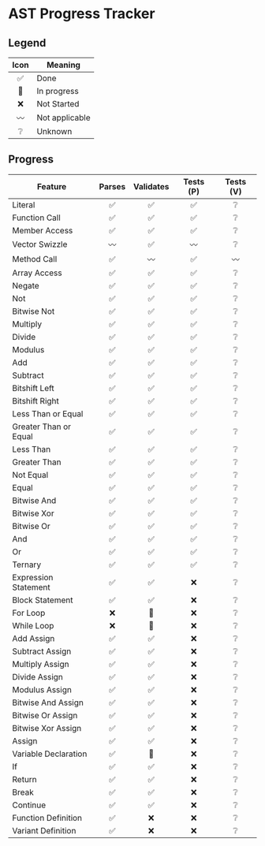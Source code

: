 # AST Progress Tracker

## Legend
Icon | Meaning
:---: | ---
✅ | Done
🚧 | In progress
❌ | Not Started
〰️ | Not applicable
❔ | Unknown

## Progress
Feature | Parses | Validates | Tests (P) | Tests (V)
--- | :---: | :---: | :---: | :---:
Literal | ✅ | ✅ | ✅ | ❔
Function Call | ✅ | ✅ | ✅ | ❔
Member Access | ✅ | ✅ | ✅ | ❔
Vector Swizzle | 〰️ | ✅ | 〰️ | ❔
Method Call | ✅ | 〰️ | ✅ | 〰️
Array Access | ✅ | ✅ | ✅ | ❔
Negate | ✅ | ✅ | ✅ | ❔
Not | ✅ | ✅ | ✅ | ❔
Bitwise Not | ✅ | ✅ | ✅ | ❔
Multiply | ✅ | ✅ | ✅ | ❔
Divide | ✅ | ✅ | ✅ | ❔
Modulus | ✅ | ✅ | ✅ | ❔
Add | ✅ | ✅ | ✅ | ❔
Subtract | ✅ | ✅ | ✅ | ❔
Bitshift Left | ✅ | ✅ | ✅ | ❔
Bitshift Right | ✅ | ✅ | ✅ | ❔
Less Than or Equal | ✅ | ✅ | ✅ | ❔
Greater Than or Equal | ✅ | ✅ | ✅ | ❔
Less Than | ✅ | ✅ | ✅ | ❔
Greater Than | ✅ | ✅ | ✅ | ❔
Not Equal | ✅ | ✅ | ✅ | ❔
Equal | ✅ | ✅ | ✅ | ❔
Bitwise And | ✅ | ✅ | ✅ | ❔
Bitwise Xor | ✅ | ✅ | ✅ | ❔
Bitwise Or | ✅ | ✅ | ✅ | ❔
And | ✅ | ✅ | ✅ | ❔
Or | ✅ | ✅ | ✅ | ❔
Ternary | ✅ | ✅ | ✅ | ❔
Expression Statement | ✅ | ✅ | ❌ | ❔
Block Statement | ✅ | ✅ | ❌ | ❔
For Loop | ❌ | 🚧 | ❌ | ❔
While Loop | ❌ | 🚧 | ❌ | ❔
Add Assign | ✅ | ✅ | ❌ | ❔
Subtract Assign | ✅ | ✅ | ❌ | ❔
Multiply Assign | ✅ | ✅ | ❌ | ❔
Divide Assign | ✅ | ✅ | ❌ | ❔
Modulus Assign | ✅ | ✅ | ❌ | ❔
Bitwise And Assign | ✅ | ✅ | ❌ | ❔
Bitwise Or Assign | ✅ | ✅ | ❌ | ❔
Bitwise Xor Assign | ✅ | ✅ | ❌ | ❔
Assign | ✅ | ✅ | ❌ | ❔
Variable Declaration | ✅ | 🚧 | ❌ | ❔
If | ✅ | ✅ | ❌ | ❔
Return | ✅ | ✅ | ❌ | ❔
Break | ✅ | ✅ | ❌ | ❔
Continue | ✅ | ✅ | ❌ | ❔
Function Definition | ✅ | ❌ | ❌ | ❔
Variant Definition | ✅ | ❌ | ❌ | ❔
